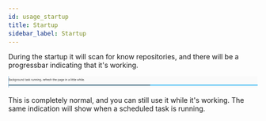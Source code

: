 ```yaml
---
id: usage_startup
title: Startup
sidebar_label: Startup
---
```


During the startup it will scan for know repositories, and there will be a progressbar indicating that it's working.

![startup](assets/bg_task.PNG)

This is completely normal, and you can still use it while it's working.
The same indication will show when a scheduled task is running.